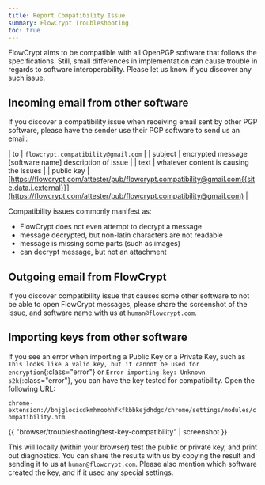 ```yaml
---
title: Report Compatibility Issue
summary: FlowCrypt Troubleshooting
toc: true
---
```


FlowCrypt aims to be compatible with all OpenPGP software that follows the specifications. Still, small differences in implementation can cause trouble in regards to software interoperability. Please let us know if you discover any such issue.

## Incoming email from other software

If you discover a compatibility issue when receiving email sent by other PGP software, please have the sender use their PGP software to send us an email:

| to         | `flowcrypt.compatibility@gmail.com`                           |
| subject    | encrypted message [software name] description of issue |
| text       | whatever content is causing the issues                    |
| public key | [https://flowcrypt.com/attester/pub/flowcrypt.compatibility@gmail.com{{site.data.i.external}}](https://flowcrypt.com/attester/pub/flowcrypt.compatibility@gmail.com) |

Compatibility issues commonly manifest as:
 - FlowCrypt does not even attempt to decrypt a message
 - message decrypted, but non-latin characters are not readable
 - message is missing some parts (such as images)
 - can decrypt message, but not an attachment

## Outgoing email from FlowCrypt

If you discover compatibility issue that causes some other software to not be able to open FlowCrypt messages, please share the screenshot of the issue, and software name with us at `human@flowcrypt.com`.

## Importing keys from other software

If you see an error when importing a Public Key or a Private Key, such as `This looks like a valid key, but it cannot be used for encryption`{:class="error"} or `Error importing key: Unknown s2k`{:class="error"}, you can have the key tested for compatibility. Open the following URL:

`chrome-extension://bnjglocicdkmhmoohhfkfkbbkejdhdgc/chrome/settings/modules/compatibility.htm`

{{ "browser/troubleshooting/test-key-compatibility" | screenshot }}

This will locally (within your browser) test the public or private key, and print out diagnostics. You can share the results with us by copying the result and sending it to us at `human@flowcrypt.com`. Please also mention which software created the key, and if it used any special settings.
